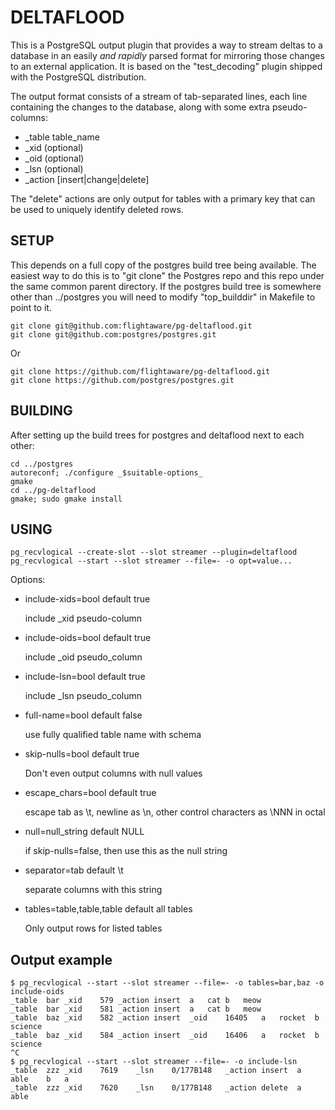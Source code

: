 DELTAFLOOD
==========

This is a PostgreSQL output plugin that provides a way to stream deltas to a database in an easily _and rapidly_ parsed format for
mirroring those changes to an external application. It is based on the "test_decoding" plugin shipped with the PostgreSQL
distribution.

The output format consists of a stream of tab-separated lines, each line containing the changes to the database, along with
some extra pseudo-columns:

* _table table_name
* _xid (optional)
* _oid (optional)
* _lsn (optional)
* _action [insert|change|delete]

The "delete" actions are only output for tables with a primary key that can be used to uniquely identify deleted rows.

SETUP
-----

This depends on a full copy of the postgres build tree being available. The easiest way to do this is to "git clone" the
Postgres repo and this repo under the same common parent directory. If the postgres build tree is somewhere other than
../postgres you will need to modify "top_builddir" in Makefile to point to it.

```
git clone git@github.com:flightaware/pg-deltaflood.git
git clone git@github.com:postgres/postgres.git
```

Or

```
git clone https://github.com/flightaware/pg-deltaflood.git
git clone https://github.com/postgres/postgres.git
```


BUILDING
--------

After setting up the build trees for postgres and deltaflood next to each other:

```
cd ../postgres
autoreconf; ./configure _$suitable-options_
gmake
cd ../pg-deltaflood
gmake; sudo gmake install
```

USING
-----

```
pg_recvlogical --create-slot --slot streamer --plugin=deltaflood
pg_recvlogical --start --slot streamer --file=- -o opt=value...
```

Options:

* include-xids=bool default true

    include _xid pseudo-column
    
* include-oids=bool default true

    include _oid pseudo_column
    
* include-lsn=bool default true

    include _lsn pseudo_column
    
* full-name=bool default false

    use fully qualified table name with schema
    
* skip-nulls=bool default true

    Don't even output columns with null values
    
* escape_chars=bool default true

    escape tab as \t, newline as \n, other control characters as \NNN in octal
    
* null=null_string default NULL

    if skip-nulls=false, then use this as the null string
    
* separator=tab default \t

    separate columns with this string
    
* tables=table,table,table default all tables

    Only output rows for listed tables

Output example
--------------

```
$ pg_recvlogical --start --slot streamer --file=- -o tables=bar,baz -o include-oids
_table	bar	_xid	579	_action	insert	a	cat	b	meow
_table	bar	_xid	581	_action	insert	a	cat	b	meow
_table	baz	_xid	582	_action	insert	_oid	16405	a	rocket	b	science
_table	baz	_xid	584	_action	insert	_oid	16406	a	rocket	b	science
^C
$ pg_recvlogical --start --slot streamer --file=- -o include-lsn 
_table	zzz	_xid	7619	_lsn	0/177B148	_action	insert	a	able	b	a
_table	zzz	_xid	7620	_lsn	0/177B148	_action	delete	a	able

```
